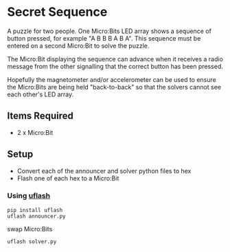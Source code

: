 # Secret Sequence

A puzzle for two people. One Micro:Bits LED array shows a sequence of button
pressed, for example "A B B B A B A". This sequence must be entered on a second
Micro:Bit to solve the puzzle.

The Micro:Bit displaying the sequence can advance when it receives a radio
message from the other signalling that the correct button has been pressed.

Hopefully the magnetometer and/or accelerometer can be used to ensure the
Micro:Bits are being held "back-to-back" so that the solvers cannot see each
other's LED array.

## Items Required

- 2 x Micro:Bit

## Setup

- Convert each of the announcer and solver python files to hex
- Flash one of each hex to a Micro:Bit

### Using [uflash](https://github.com/ntoll/uflash)

```
pip install uflash
uflash announcer.py
```
swap Micro:Bits
```
uflash solver.py
```
